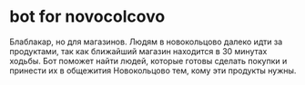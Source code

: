 # bot for novocolcovo

Блаблакар, но для магазинов. Людям в новокольцово далеко идти за продуктами, так как ближайший магазин находится в 30 минутах ходьбы. Бот поможет найти людей, которые готовы сделать покупки и принести их в общежития Новокольцово тем, кому эти продукты нужны.

